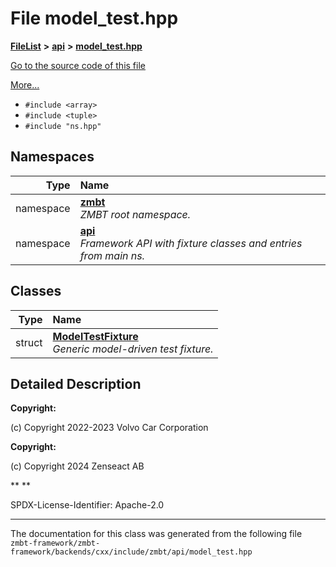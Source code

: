 

# File model\_test.hpp



[**FileList**](files.md) **>** [**api**](dir_dac1628bc1b9dc0b2ecee59f2dfa09f4.md) **>** [**model\_test.hpp**](model__test_8hpp.md)

[Go to the source code of this file](model__test_8hpp_source.md)

[More...](#detailed-description)

* `#include <array>`
* `#include <tuple>`
* `#include "ns.hpp"`













## Namespaces

| Type | Name |
| ---: | :--- |
| namespace | [**zmbt**](namespacezmbt.md) <br>_ZMBT root namespace._  |
| namespace | [**api**](namespacezmbt_1_1api.md) <br>_Framework API with fixture classes and entries from main ns._  |


## Classes

| Type | Name |
| ---: | :--- |
| struct | [**ModelTestFixture**](structzmbt_1_1api_1_1ModelTestFixture.md) <br>_Generic model-driven test fixture._  |


















































## Detailed Description




**Copyright:**

(c) Copyright 2022-2023 Volvo Car Corporation 




**Copyright:**

(c) Copyright 2024 Zenseact AB 




**
**

SPDX-License-Identifier: Apache-2.0 





    

------------------------------
The documentation for this class was generated from the following file `zmbt-framework/zmbt-framework/backends/cxx/include/zmbt/api/model_test.hpp`

